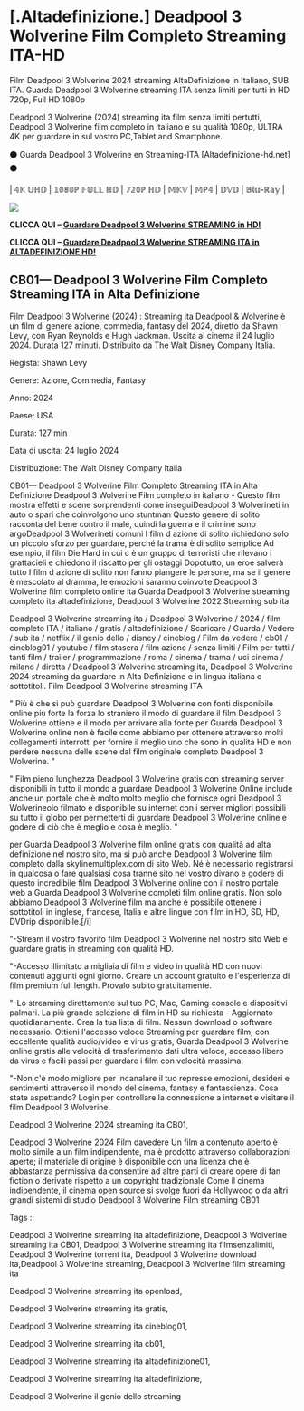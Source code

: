 # [.Altadefinizione.] Deadpool 3 Wolverine Film Completo Streaming ITA-HD

Film Deadpool 3 Wolverine 2024 streaming AltaDefinizione in Italiano, SUB ITA. Guarda Deadpool 3 Wolverine streaming ITA senza limiti per tutti in HD 720p, Full HD 1080p

Deadpool 3 Wolverine (2024) streaming ita film senza limiti pertutti, Deadpool 3 Wolverine film completo in italiano e su qualità 1080p, ULTRA 4K per guardare in sul vostro PC,Tablet and Smartphone.

⚫ Guarda Deadpool 3 Wolverine en Streaming-ITA [Altadefinizione-hd.net] ⚫

| 𝟜𝕂 𝕌ℍ𝔻 | 𝟙𝟘𝟠𝟘ℙ 𝔽𝕌𝕃𝕃 ℍ𝔻 | 𝟟𝟚𝟘ℙ ℍ𝔻 | 𝕄𝕂𝕍 | 𝕄ℙ𝟜 | 𝔻𝕍𝔻 | 𝔹𝕝𝕦-ℝ𝕒𝕪 |

<p dir="auto"><a href="https://t.co/znVJ8b7L8T" title="GUARDA HD" rel="nofollow"><img src="https://i.imgur.com/jhNGoEt.gif" style="max-width: 100%;"></a></p>

**CLICCA QUI –  [Guardare Deadpool 3 Wolverine STREAMING in HD!](https://t.co/znVJ8b7L8T)**

**CLICCA QUI –  [Guardare Deadpool 3 Wolverine STREAMING ITA in ALTADEFINIZIONE HD!](https://t.co/znVJ8b7L8T)**

## CB01— Deadpool 3 Wolverine Film Completo Streaming ITA in Alta Definizione

Film Deadpool 3 Wolverine (2024) : Streaming ita Deadpool & Wolverine è un film di genere azione, commedia, fantasy del 2024, diretto da Shawn Levy, con Ryan Reynolds e Hugh Jackman. Uscita al cinema il 24 luglio 2024. Durata 127 minuti. Distribuito da The Walt Disney Company Italia.

Regista: Shawn Levy

Genere: Azione, Commedia, Fantasy

Anno: 2024

Paese: USA

Durata: 127 min

Data di uscita: 24 luglio 2024

Distribuzione: The Walt Disney Company Italia

CB01— Deadpool 3 Wolverine Film Completo Streaming ITA in Alta Definizione Deadpool 3 Wolverine Film completo in italiano - Questo film mostra effetti e scene sorprendenti come inseguiDeadpool 3 Wolverineti in auto o spari che coinvolgono uno stuntman Questo genere di solito racconta del bene contro il male, quindi la guerra e il crimine sono argoDeadpool 3 Wolverineti comuni I film d azione di solito richiedono solo un piccolo sforzo per guardare, perché la trama è di solito semplice Ad esempio, il film Die Hard in cui c è un gruppo di terroristi che rilevano i grattacieli e chiedono il riscatto per gli ostaggi Dopotutto, un eroe salverà tutto I film d azione di solito non fanno piangere le persone, ma se il genere è mescolato al dramma, le emozioni saranno coinvolte Deadpool 3 Wolverine film completo online ita Guarda Deadpool 3 Wolverine streaming completo ita altadefinizione, Deadpool 3 Wolverine 2022 Streaming sub ita

Deadpool 3 Wolverine streaming ita / Deadpool 3 Wolverine / 2024 / film completo ITA / italiano / gratis / altadefinizione / Scaricare / Guarda / Vedere / sub ita / netflix / il genio dello / disney / cineblog / Film da vedere / cb01 / cineblog01 / youtube / film stasera / film azione / senza limiti / Film per tutti / tanti film / trailer / programmazione / roma / cinema / trama / uci cinema / milano / diretta / Deadpool 3 Wolverine streaming ita, Deadpool 3 Wolverine 2024 streaming da guardare in Alta Definizione e in lingua italiana o sottotitoli. Film Deadpool 3 Wolverine streaming ITA


" Più è che si può guardare Deadpool 3 Wolverine con fonti disponibile online più forte la forza lo straniero il modo di guardare il film Deadpool 3 Wolverine ottiene e il modo per arrivare alla fonte per Guarda Deadpool 3 Wolverine online non è facile come abbiamo per ottenere attraverso molti collegamenti interrotti per fornire il meglio uno che sono in qualità HD e non perdere nessuna delle scene dal film originale completo Deadpool 3 Wolverine. "


" Film pieno lunghezza Deadpool 3 Wolverine gratis con streaming server disponibili in tutto il mondo a guardare Deadpool 3 Wolverine Online include anche un portale che è molto molto meglio che fornisce ogni Deadpool 3 Wolverineolo filmato è disponibile su internet con i server migliori possibili su tutto il globo per permetterti di guardare Deadpool 3 Wolverine online e godere di ciò che è meglio e cosa è meglio. "

per Guarda Deadpool 3 Wolverine film online gratis con qualità ad alta definizione nel nostro sito, ma si può anche Deadpool 3 Wolverine film completo dalla skylinemultiplex.com di sito Web. Né è necessario registrarsi in qualcosa o fare qualsiasi cosa tranne sito nel vostro divano e godere di questo incredibile film Deadpool 3 Wolverine online con il nostro portale web a Guarda Deadpool 3 Wolverine completi film online gratis. Non solo abbiamo Deadpool 3 Wolverine film ma anche è possibile ottenere i sottotitoli in inglese, francese, Italia e altre lingue con film in HD, SD, HD, DVDrip disponibile.[/i]

"-Stream il vostro favorito film Deadpool 3 Wolverine nel nostro sito Web e guardare gratis in streaming con qualità HD.

"-Accesso illimitato a migliaia di film e video in qualità HD con nuovi contenuti aggiunti ogni giorno. Creare un account gratuito e l'esperienza di film premium full length. Provalo subito gratuitamente.

"-Lo streaming direttamente sul tuo PC, Mac, Gaming console e dispositivi palmari. La più grande selezione di film in HD su richiesta - Aggiornato quotidianamente. Crea la tua lista di film. Nessun download o software necessario. Ottieni l'accesso veloce Streaming per guardare film, con eccellente qualità audio/video e virus gratis, Guarda Deadpool 3 Wolverine online gratis alle velocità di trasferimento dati ultra veloce, accesso libero da virus e facili passi per guardare i film con velocità massima.

"-Non c'è modo migliore per incanalare il tuo represse emozioni, desideri e sentimenti attraverso il mondo del cinema, fantasy e fantascienza. Cosa state aspettando? Login per controllare la connessione a internet e visitare il film Deadpool 3 Wolverine.

Deadpool 3 Wolverine 2024 streaming ita CB01,
 
Deadpool 3 Wolverine 2024 Film davedere Un film a contenuto aperto è molto simile a un film indipendente, ma è prodotto attraverso collaborazioni aperte; il materiale di origine è disponibile con una licenza che è abbastanza permissiva da consentire ad altre parti di creare opere di fan fiction o derivate rispetto a un copyright tradizionale Come il cinema indipendente, il cinema open source si svolge fuori da Hollywood o da altri grandi sistemi di studio Deadpool 3 Wolverine Film streaming CB01

Tags ::

Deadpool 3 Wolverine streaming ita altadefinizione, Deadpool 3 Wolverine streaming ita CB01, Deadpool 3 Wolverine streaming ita filmsenzalimiti, Deadpool 3 Wolverine torrent ita, Deadpool 3 Wolverine download ita,Deadpool 3 Wolverine streaming, Deadpool 3 Wolverine film streaming ita

Deadpool 3 Wolverine streaming ita openload,

Deadpool 3 Wolverine streaming ita gratis,

Deadpool 3 Wolverine streaming ita cineblog01,

Deadpool 3 Wolverine streaming ita cb01,

Deadpool 3 Wolverine streaming ita altadefinizione01,

Deadpool 3 Wolverine streaming ita altadefinizione, 

Deadpool 3 Wolverine il genio dello streaming

